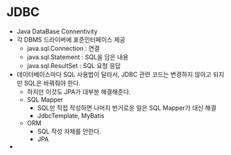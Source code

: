 # JDBC
- Java DataBase Connentivity
- 각 DBMS 드라이버에 표준인터페이스 제공
  - java.sql.Connection : 연결
  - java.sql.Statement : SQL을 담은 내용
  - java.sql.ResultSet : SQL 요청 응답
- 데이터베이스마다 SQL 사용법이 달라서, JDBC 관련 코드는 변경하지 않아고 되지만 SQL은 바꿔줘야 한다. 
  - 하지만 이것도 JPA가 대부분 해결해준다. 
  - SQL Mapper
    - SQL만 직접 작성하면 나머지 번거로운 일은 SQL Mapper가 대신 해결
    - JdbcTemplate, MyBatis
  - ORM
    - SQL 작성 자체를 안한다.
    - JPA
- 